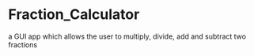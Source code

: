 # Fraction_Calculator
 a GUI app which allows the user to multiply, divide, add and subtract two fractions
